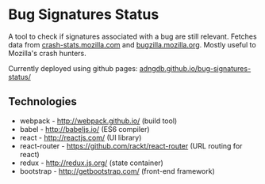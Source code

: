 # Bug Signatures Status

A tool to check if signatures associated with a bug are still relevant.
Fetches data from [crash-stats.mozilla.com](https://crash-stats.mozilla.com)
and [bugzilla.mozilla.org](https://bugzilla.mozilla.org). Mostly useful to Mozilla's crash hunters.

Currently deployed using github pages: [adngdb.github.io/bug-signatures-status/](http://adngdb.github.io/bug-signatures-status/)

## Technologies

 - webpack - http://webpack.github.io/ (build tool)
 - babel - http://babeljs.io/ (ES6 compiler)
 - react - http://reactjs.com/ (UI library)
 - react-router - https://github.com/rackt/react-router (URL routing for react)
 - redux - http://redux.js.org/ (state container)
 - bootstrap - http://getbootstrap.com/ (front-end framework)
